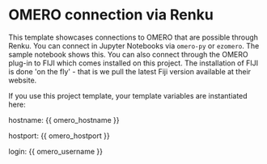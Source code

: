 # OMERO connection via Renku

This template showcases connections to OMERO that are possible through Renku. You can connect in Jupyter Notebooks via `omero-py` or `ezomero`. The sample notebook shows this. You can also connect through the OMERO plug-in to FIJI which comes installed on this project. The installation of FIJI is done 'on the fly' - that is we pull the latest Fiji version available at their website.

If you use this project template, your template variables are instantiated here:

hostname: {{ omero_hostname }}

hostport: {{ omero_hostport }}

login: {{ omero_username }}
